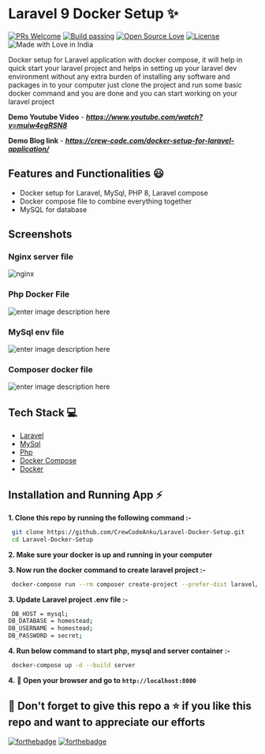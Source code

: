 # Laravel 9 Docker Setup ✨

[![PRs Welcome](https://img.shields.io/badge/PRs-welcome-brightgreen.svg?style=flat-square)](https://crew-code.com/docker-setup-for-laravel-application)&nbsp;[![Build passing](https://img.shields.io/badge/Build-Passing-brightgreen.svg?style=flat-square)](https://crew-code.com/docker-setup-for-laravel-application)&nbsp;[![Open Source Love](https://badges.frapsoft.com/os/v1/open-source.svg?v=102)](https://crew-code.com/docker-setup-for-laravel-application)&nbsp;[![License](https://img.shields.io/badge/license-MIT-brightgreen)](https://crew-code.com/docker-setup-for-laravel-application)&nbsp;![Made with Love in India](https://crew-code.com/docker-setup-for-laravel-application)

Docker setup for Laravel application with docker compose, it will help in quick start your laravel project and helps in setting up your laravel dev environment without any extra burden of installing any software and packages in to your computer just clone the project and run some basic docker command and you are done and you can start working on your laravel project

**Demo Youtube Video** - ***https://www.youtube.com/watch?v=muiw4egRSN8***

**Demo Blog link** - ***https://crew-code.com/docker-setup-for-laravel-application/***

## Features and Functionalities 😃

- Docker setup for Laravel, MySql, PHP 8, Laravel compose
- Docker compose file to combine everything together
- MySQL for database

## Screenshots

### Nginx server file

![nginx](https://drive.google.com/uc?export=view&id=1aD6Ie5s6DycW5wiDQlg27CDO7Vrg0ztt)

### Php Docker File

![enter image description here](https://drive.google.com/uc?export=view&id=1G9tNqyAOxHq_hLC7KAgc8PzMLabaniVW)

### MySql env file

![enter image description here](https://drive.google.com/uc?export=view&id=10Zzd1ome_uGpYFh4i_m5T8CfHQTaBU6p)

### Composer docker file

![enter image description here](https://drive.google.com/uc?export=view&id=1o2q_dwo3F8Rp56hlc4_RAmY__mHPy56-)

## Tech Stack 💻

- [Laravel](https://laravel.com/)
- [MySql](https://www.mysql.com/)
- [Php](https://www.php.net/)
- [Docker Compose](https://docs.docker.com/compose/)
- [Docker](https://www.docker.com/)

## Installation and Running App :zap:

**1. Clone this repo by running the following command :-**

```bash
 git clone https://github.com/CrewCodeAnku/Laravel-Docker-Setup.git
 cd Laravel-Docker-Setup
```

**2. Make sure your docker is up and running in your computer**

**3. Now run the docker command to create laravel project :-**

```bash
 docker-compose run --rm composer create-project --prefer-dist laravel/laravel .
```

**3. Update Laravel project .env file :-**

```bash
 DB_HOST = mysql;
DB_DATABASE = homestead;
DB_USERNAME = homestead;
DB_PASSWORD = secret;
```

**4. Run below command to start php, mysql and server container :-**

```bash
 docker-compose up -d --build server
```

**4.** **🎉 Open your browser and go to `http://localhost:8000`**

## 🤩 Don't forget to give this repo a ⭐ if you like this repo and want to appreciate our efforts

[![forthebadge](https://forthebadge.com/images/badges/built-with-love.svg)](https://forthebadge.com)
[![forthebadge](https://forthebadge.com/images/badges/built-by-developers.svg)](https://forthebadge.com)
